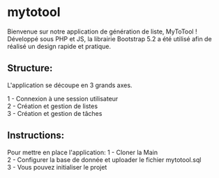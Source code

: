 # mytotool

Bienvenue sur notre application de génération de liste, MyToTool !
Développé sous PHP et JS, la librairie Bootstrap 5.2 a été utilisé afin de réalisé un design rapide et pratique.

## Structure:
L'application se découpe en 3 grands axes.

1 - Connexion à une session utilisateur  
2 - Création et gestion de listes  
3 - Création et gestion de tâches  

## Instructions:
Pour mettre en place l'application:
  1 - Cloner la Main  
  2 - Configurer la base de donnée et uploader le fichier mytotool.sql  
  3 - Vous pouvez initialiser le projet  
